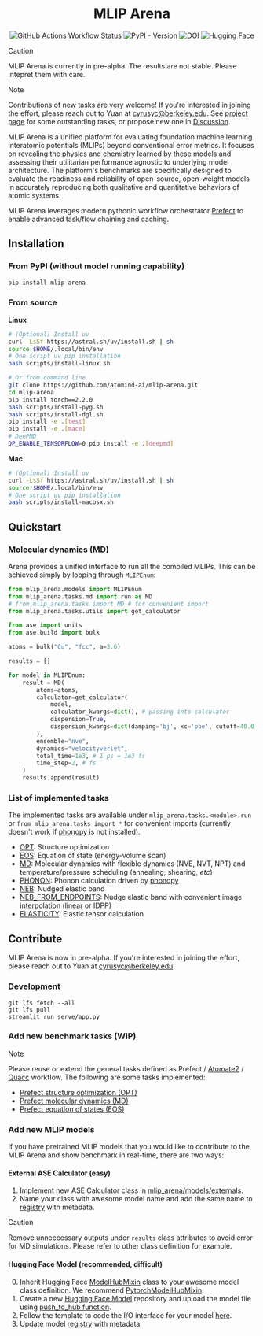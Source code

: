 <div align="center">
    <h1>MLIP Arena</h1>
    <a href="https://github.com/atomind-ai/mlip-arena/actions"><img alt="GitHub Actions Workflow Status" src="https://img.shields.io/github/actions/workflow/status/atomind-ai/mlip-arena/test.yaml"></a>
    <a href="https://pypi.org/project/mlip-arena/"><img alt="PyPI - Version" src="https://img.shields.io/pypi/v/mlip-arena"></a>
    <a href="https://zenodo.org/doi/10.5281/zenodo.13704399"><img src="https://zenodo.org/badge/776930320.svg" alt="DOI"></a>
    <a href="https://huggingface.co/spaces/atomind/mlip-arena"><img src="https://img.shields.io/badge/%F0%9F%A4%97%20Hugging%20Face-Space-blue" alt="Hugging Face"></a>
    <!-- <a href="https://discord.gg/W8WvdQtT8T"><img alt="Discord" src="https://img.shields.io/discord/1299613474820984832?logo=discord"> -->
</a>
</div>

> [!CAUTION]
> MLIP Arena is currently in pre-alpha. The results are not stable. Please intepret them with care. 

> [!NOTE]
> Contributions of new tasks are very welcome! If you're interested in joining the effort, please reach out to Yuan at [cyrusyc@berkeley.edu](mailto:cyrusyc@berkeley.edu). See [project page](https://github.com/orgs/atomind-ai/projects/1) for some outstanding tasks, or propose new one in [Discussion](https://github.com/atomind-ai/mlip-arena/discussions/new?category=ideas).

MLIP Arena is a unified platform for evaluating foundation machine learning interatomic potentials (MLIPs) beyond conventional error metrics. It focuses on revealing the physics and chemistry learned by these models and assessing their utilitarian performance agnostic to underlying model architecture. The platform's benchmarks are specifically designed to evaluate the readiness and reliability of open-source, open-weight models in accurately reproducing both qualitative and quantitative behaviors of atomic systems.

MLIP Arena leverages modern pythonic workflow orchestrator [Prefect](https://www.prefect.io/) to enable advanced task/flow chaining and caching.

## Installation

### From PyPI (without model running capability)

```bash
pip install mlip-arena
```

### From source

**Linux**

```bash
# (Optional) Install uv
curl -LsSf https://astral.sh/uv/install.sh | sh
source $HOME/.local/bin/env
# One script uv pip installation
bash scripts/install-linux.sh
```

```bash
# Or from command line
git clone https://github.com/atomind-ai/mlip-arena.git
cd mlip-arena
pip install torch==2.2.0
bash scripts/install-pyg.sh
bash scripts/install-dgl.sh
pip install -e .[test]
pip install -e .[mace]
# DeePMD
DP_ENABLE_TENSORFLOW=0 pip install -e .[deepmd]
```

**Mac**

```bash
# (Optional) Install uv
curl -LsSf https://astral.sh/uv/install.sh | sh
source $HOME/.local/bin/env
# One script uv pip installation
bash scripts/install-macosx.sh
```

## Quickstart

### Molecular dynamics (MD)

Arena provides a unified interface to run all the compiled MLIPs. This can be achieved simply by looping through `MLIPEnum`:

```python
from mlip_arena.models import MLIPEnum
from mlip_arena.tasks.md import run as MD 
# from mlip_arena.tasks import MD # for convenient import
from mlip_arena.tasks.utils import get_calculator

from ase import units
from ase.build import bulk

atoms = bulk("Cu", "fcc", a=3.6)

results = []

for model in MLIPEnum:
    result = MD(
        atoms=atoms,
        calculator=get_calculator(
            model,
            calculator_kwargs=dict(), # passing into calculator
            dispersion=True,
            dispersion_kwargs=dict(damping='bj', xc='pbe', cutoff=40.0 * units.Bohr), # passing into TorchDFTD3Calculator
        ),
        ensemble="nve",
        dynamics="velocityverlet",
        total_time=1e3, # 1 ps = 1e3 fs
        time_step=2, # fs
    )
    results.append(result)
```

### List of implemented tasks

The implemented tasks are available under `mlip_arena.tasks.<module>.run` or `from mlip_arena.tasks import *` for convenient imports (currently doesn't work if [phonopy](https://phonopy.github.io/phonopy/install.html) is not installed).

- [OPT](../mlip_arena/tasks/optimize.py#L56): Structure optimization
- [EOS](../mlip_arena/tasks/eos.py#L42): Equation of state (energy-volume scan)
- [MD](../mlip_arena/tasks/md.py#L200): Molecular dynamics with flexible dynamics (NVE, NVT, NPT) and temperature/pressure scheduling (annealing, shearing, *etc*)
- [PHONON](../mlip_arena/tasks/phonon.py#L110): Phonon calculation driven by [phonopy](https://phonopy.github.io/phonopy/install.html)
- [NEB](../mlip_arena/tasks/neb.py#L96): Nudged elastic band
- [NEB_FROM_ENDPOINTS](../mlip_arena/tasks/neb.py#L164): Nudge elastic band with convenient image interpolation (linear or IDPP)
- [ELASTICITY](../mlip_arena/tasks/elasticity.py#L78): Elastic tensor calculation


## Contribute

MLIP Arena is now in pre-alpha. If you're interested in joining the effort, please reach out to Yuan at [cyrusyc@berkeley.edu](mailto:cyrusyc@berkeley.edu). 

### Development

```
git lfs fetch --all
git lfs pull
streamlit run serve/app.py
```

### Add new benchmark tasks (WIP)

> [!NOTE]
> Please reuse or extend the general tasks defined as Prefect / [Atomate2](https://github.com/materialsproject/atomate2) / [Quacc](https://github.com/Quantum-Accelerators/quacc) workflow. 
> The following are some tasks implemented:
> - [Prefect structure optimization (OPT)](../mlip_arena/tasks/optimize.py)
> - [Prefect molecular dynamics (MD)](../mlip_arena/tasks/md.py)
> - [Prefect equation of states (EOS)](../mlip_arena/tasks/eos.py)

<!-- 1. Follow the task template to implement the task class and upload the script along with metadata to the MLIP Arena [here](../mlip_arena/tasks/README.md).
2. Code a benchmark script to evaluate the performance of your model on the task. The script should be able to load the model and the dataset, and output the evaluation metrics. -->

### Add new MLIP models 

If you have pretrained MLIP models that you would like to contribute to the MLIP Arena and show benchmark in real-time, there are two ways:

#### External ASE Calculator (easy)

1. Implement new ASE Calculator class in [mlip_arena/models/externals](../mlip_arena/models/externals). 
2. Name your class with awesome model name and add the same name to [registry](../mlip_arena/models/registry.yaml) with metadata.

> [!CAUTION] 
> Remove unneccessary outputs under `results` class attributes to avoid error for MD simulations. Please refer to other class definition for example.

#### Hugging Face Model (recommended, difficult)

0. Inherit Hugging Face [ModelHubMixin](https://huggingface.co/docs/huggingface_hub/en/package_reference/mixins) class to your awesome model class definition. We recommend [PytorchModelHubMixin](https://huggingface.co/docs/huggingface_hub/en/package_reference/mixins#huggingface_hub.PyTorchModelHubMixin).
1. Create a new [Hugging Face Model](https://huggingface.co/new) repository and upload the model file using [push_to_hub function](https://huggingface.co/docs/huggingface_hub/en/package_reference/mixins#huggingface_hub.ModelHubMixin.push_to_hub).
2. Follow the template to code the I/O interface for your model [here](../mlip_arena/models/README.md). 
3. Update model [registry](../mlip_arena/models/registry.yaml) with metadata

<!-- > [!NOTE] 
> CPU benchmarking will be performed automatically. Due to the limited amount GPU compute, if you would like to be considered for GPU benchmarking, please create a pull request to demonstrate the offline performance of your model (published paper or preprint). We will review and select the models to be benchmarked on GPU. -->

<!-- ### Add new datasets

The "ultimate" goal is to compile the copies of all the open data in a unified format for lifelong learning with [Hugging Face Auto-Train](https://huggingface.co/docs/hub/webhooks-guide-auto-retrain). 

1. Create a new [Hugging Face Dataset](https://huggingface.co/new-dataset) repository and upload the reference data (e.g. DFT, AIMD, experimental measurements such as RDF).

#### Single-point density functional theory calculations

- [ ] MPTrj
- [ ] [Alexandria](https://huggingface.co/datasets/atomind/alexandria)
- [ ] QM9
- [ ] SPICE

#### Molecular dynamics calculations

- [ ] [MD17](http://www.sgdml.org/#datasets)
- [ ] [MD22](http://www.sgdml.org/#datasets) -->
